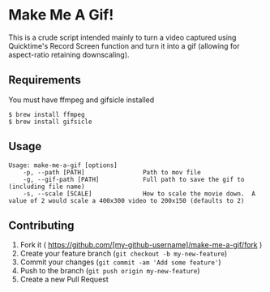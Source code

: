 # Make Me A Gif!

This is a crude script intended mainly to turn a video captured using Quicktime's Record Screen function and turn it into a gif (allowing for aspect-ratio retaining downscaling).

## Requirements

You must have ffmpeg and gifsicle installed

    $ brew install ffmpeg
    $ brew install gifsicle


## Usage

    Usage: make-me-a-gif [options]
        -p, --path [PATH]                Path to mov file
        -g, --gif-path [PATH]            Full path to save the gif to (including file name)
        -s, --scale [SCALE]              How to scale the movie down.  A value of 2 would scale a 400x300 video to 200x150 (defaults to 2)


## Contributing

1. Fork it ( https://github.com/[my-github-username]/make-me-a-gif/fork )
2. Create your feature branch (`git checkout -b my-new-feature`)
3. Commit your changes (`git commit -am 'Add some feature'`)
4. Push to the branch (`git push origin my-new-feature`)
5. Create a new Pull Request
